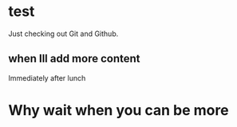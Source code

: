 # test

Just checking out Git and Github.

## when Ill add more content

Immediately after lunch

# Why wait when you can be more
